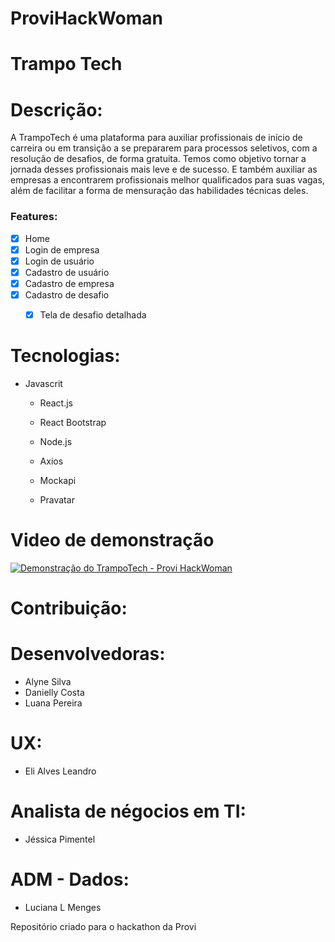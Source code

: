 # ProviHackWoman

# Trampo Tech

# Descrição: 
A TrampoTech é uma plataforma para auxiliar profissionais de início de carreira ou em transição a se prepararem para processos seletivos, com a resolução de desafios, de forma gratuita. Temos como objetivo tornar a jornada desses profissionais mais leve e de sucesso. E também auxiliar as empresas a encontrarem profissionais melhor qualificados para suas vagas, além de facilitar a forma de mensuração das habilidades técnicas deles. 


### Features:

- [x] Home
- [x] Login de empresa
- [x] Login de usuário
- [x] Cadastro de usuário
- [x] Cadastro de empresa
- [x] Cadastro de desafio
   - [x] Tela de desafio detalhada
   
   
# Tecnologias:
- Javascrit
   - React.js
    - React Bootstrap
   
   - Node.js
    - Axios
    - Mockapi
    - Pravatar
  
  
# Video de demonstração

[![Demonstração do TrampoTech - Provi HackWoman](https://img.youtube.com/vi/TtS0-OrFiGg/0.jpg)](https://www.youtube.com/watch?v=TtS0-OrFiGg)


 # Contribuição:
  
 # Desenvolvedoras:
  - Alyne Silva
  - Danielly Costa
  - Luana Pereira
  
 # UX:
  - Eli Alves Leandro
  
 # Analista de négocios em TI:
  - Jéssica Pimentel
  
 # ADM - Dados:
  - Luciana L Menges

Repositório criado para o hackathon da Provi
